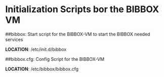 # Initialization Scripts bor the BIBBOX VM
##bibbox: 
Start script for the BIBBOX-VM to start the BIBBOX needed services

**LOCATION**: /etc/init.d/bibbox


##bibbox.cfg: 
Config Script for the BIBBOX-VM

**LOCATION**: /etc/bibbox/bibbox.cfg
